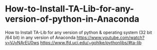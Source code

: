 # How-to-Install-TA-Lib-for-any-version-of-python-in-Anaconda
How to Install TA-Lib for any version of python  &amp; operating system (32 bit /64 bit)  in any version of Anaconda
https://www.youtube.com/watch?v=VJyNArEU0ws
https://www.lfd.uci.edu/~gohlke/pythonlibs/#ta-lib

